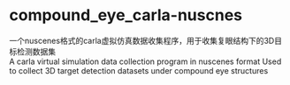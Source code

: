 # compound_eye_carla-nuscnes
一个nuscenes格式的carla虚拟仿真数据收集程序，用于收集复眼结构下的3D目标检测数据集    
A carla virtual simulation data collection program in nuscenes format Used to collect 3D target detection datasets under compound eye structures
